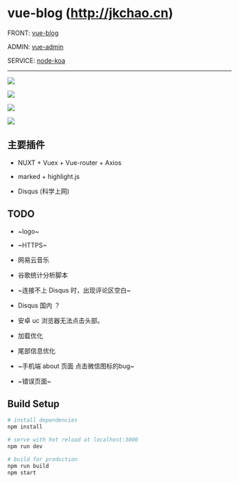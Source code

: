 # vue-blog (http://jkchao.cn)

FRONT: [vue-blog](https://github.com/jkchao/vue-blog)

ADMIN: [vue-admin](https://github.com/jkchao/vue-admin)

SERVICE: [node-koa](https://github.com/jkchao/node-koa)

---

![](https://github.com/jkchao/vue-blog/raw/master/images/1.png)

![](https://github.com/jkchao/vue-blog/raw/master/images/2.png)

![](https://github.com/jkchao/vue-blog/raw/master/images/3.png)

![](https://github.com/jkchao/vue-blog/raw/master/images/4.png)



## 主要插件

 - NUXT + Vuex + Vue-router + Axios

 - marked + highlight.js
 
 - Disqus (科学上网)

 
## TODO

- ~logo~

- ~HTTPS~

- 网易云音乐

- 谷歌统计分析脚本

- ~连接不上 Disqus 时，出现评论区空白~

- Disqus 国内 ？

- 安卓 uc 浏览器无法点击头部。

- 加载优化

- 尾部信息优化

- ~手机端 about 页面 点击微信图标的bug~

- ~错误页面~

## Build Setup

``` bash
# install dependencies
npm install

# serve with hot reload at localhost:3000
npm run dev

# build for production
npm run build
npm start

```



